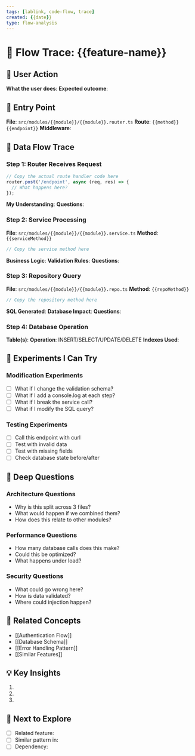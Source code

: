 ```yaml
---
tags: [lablink, code-flow, trace]
created: {{date}}
type: flow-analysis
---
```


# 🔬 Flow Trace: {{feature-name}}

## 🎯 User Action
**What the user does**:
**Expected outcome**:

## 📍 Entry Point
**File**: `src/modules/{{module}}/{{module}}.router.ts`
**Route**: `{{method}} {{endpoint}}`
**Middleware**:

## 🔄 Data Flow Trace

### Step 1: Router Receives Request
```typescript
// Copy the actual route handler code here
router.post('/endpoint', async (req, res) => {
  // What happens here?
});
```

**My Understanding**:
**Questions**:

### Step 2: Service Processing
**File**: `src/modules/{{module}}/{{module}}.service.ts`
**Method**: `{{serviceMethod}}`

```typescript
// Copy the service method here
```

**Business Logic**:
**Validation Rules**:
**Questions**:

### Step 3: Repository Query
**File**: `src/modules/{{module}}/{{module}}.repo.ts`
**Method**: `{{repoMethod}}`

```typescript
// Copy the repository method here
```

**SQL Generated**:
**Database Impact**:
**Questions**:

### Step 4: Database Operation
**Table(s)**:
**Operation**: INSERT/SELECT/UPDATE/DELETE
**Indexes Used**:

## 🧪 Experiments I Can Try

### Modification Experiments
- [ ] What if I change the validation schema?
- [ ] What if I add a console.log at each step?
- [ ] What if I break the service call?
- [ ] What if I modify the SQL query?

### Testing Experiments
- [ ] Call this endpoint with curl
- [ ] Test with invalid data
- [ ] Test with missing fields
- [ ] Check database state before/after

## 🤔 Deep Questions

### Architecture Questions
- Why is this split across 3 files?
- What would happen if we combined them?
- How does this relate to other modules?

### Performance Questions
- How many database calls does this make?
- Could this be optimized?
- What happens under load?

### Security Questions
- What could go wrong here?
- How is data validated?
- Where could injection happen?

## 🔗 Related Concepts
- [[Authentication Flow]]
- [[Database Schema]]
- [[Error Handling Pattern]]
- [[Similar Features]]

## 💡 Key Insights
1.
2.
3.

## 🎯 Next to Explore
- [ ] Related feature:
- [ ] Similar pattern in:
- [ ] Dependency:
